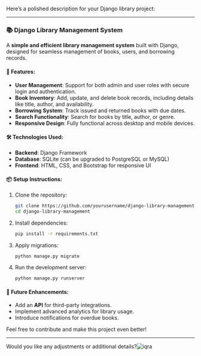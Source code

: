 Here’s a polished description for your Django library project:  

---

### 📚 Django Library Management System  
A **simple and efficient library management system** built with Django, designed for seamless management of books, users, and borrowing records.  

#### 🚀 Features:  
- **User Management**: Support for both admin and user roles with secure login and authentication.  
- **Book Inventory**: Add, update, and delete book records, including details like title, author, and availability.  
- **Borrowing System**: Track issued and returned books with due dates.  
- **Search Functionality**: Search for books by title, author, or genre.  
- **Responsive Design**: Fully functional across desktop and mobile devices.  

#### 🛠️ Technologies Used:  
- **Backend**: Django Framework  
- **Database**: SQLite (can be upgraded to PostgreSQL or MySQL)  
- **Frontend**: HTML, CSS, and Bootstrap for responsive UI  

#### 📦 Setup Instructions:  
1. Clone the repository:  
   ```bash  
   git clone https://github.com/yourusername/django-library-management.git  
   cd django-library-management  
   ```  
2. Install dependencies:  
   ```bash  
   pip install -r requirements.txt  
   ```  
3. Apply migrations:  
   ```bash  
   python manage.py migrate  
   ```  
4. Run the development server:  
   ```bash  
   python manage.py runserver  
   ```  

#### 🔧 Future Enhancements:  
- Add an **API** for third-party integrations.  
- Implement advanced analytics for library usage.  
- Introduce notifications for overdue books.  

Feel free to contribute and make this project even better!  

---  

Would you like any adjustments or additional details?![iqra](https://github.com/user-attachments/assets/975c082b-076c-4938-9a60-40427353dcd0)
